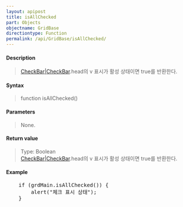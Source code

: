 ```yaml
---
layout: apipost
title: isAllChecked
part: Objects
objectname: GridBase
directiontype: Function
permalink: /api/GridBase/isAllChecked/
---
```



#### Description

> [CheckBar\|CheckBar](/api/GridBase/).head의 v 표시가 활성 상태이면 true를 반환한다.

#### Syntax

> function isAllChecked()

#### Parameters

> None.

#### Return value

> Type: Boolean  
> [CheckBar\|CheckBar](/api/GridBase/).head의 v 표시가 활성 상태이면 true를 반환한다.

#### Example

<pre class="prettyprint">
    if (grdMain.isAllChecked()) {
        alert("체크 표시 상태");
    }
</pre>
